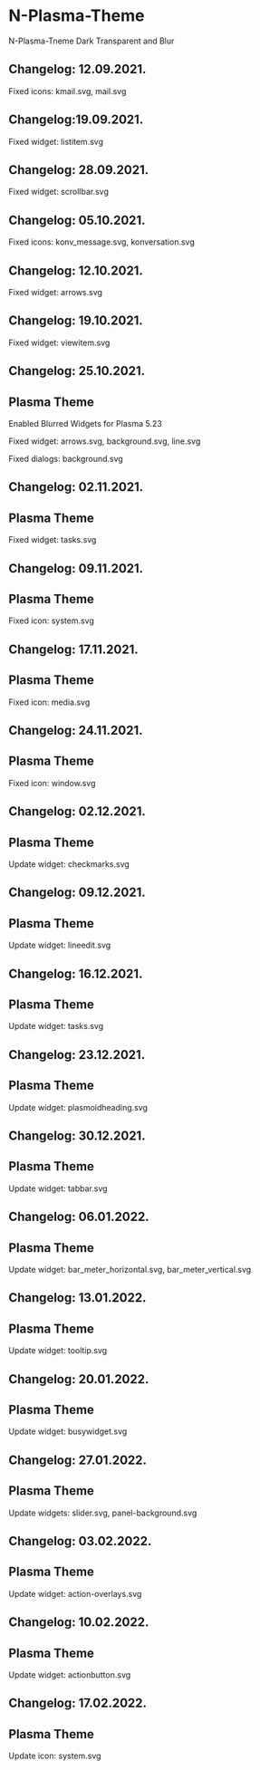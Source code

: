 # N-Plasma-Theme
N-Plasma-Tneme  Dark Transparent and Blur

Changelog: 12.09.2021.
----------------------

Fixed icons: kmail.svg, mail.svg

Changelog:19.09.2021.
--------------------

Fixed widget: listitem.svg

Changelog: 28.09.2021.
----------------------

Fixed widget: scrollbar.svg


Changelog: 05.10.2021.
----------------------

Fixed icons: konv_message.svg, konversation.svg

Changelog: 12.10.2021.
----------------------

Fixed widget: arrows.svg

Changelog: 19.10.2021.
----------------------

Fixed widget: viewitem.svg

Changelog: 25.10.2021.
----------------------

Plasma Theme
-------------

Enabled Blurred Widgets for Plasma 5.23

Fixed widget: arrows.svg, background.svg, line.svg

Fixed dialogs: background.svg

Changelog: 02.11.2021.
----------------------

Plasma Theme
-------------

Fixed widget: tasks.svg

Changelog: 09.11.2021.
----------------------

Plasma Theme
-------------

Fixed icon: system.svg

Changelog: 17.11.2021.
----------------------

Plasma Theme
-------------

Fixed icon: media.svg

Changelog: 24.11.2021.
----------------------

Plasma Theme
-------------

Fixed icon: window.svg

Changelog: 02.12.2021.
----------------------

Plasma Theme
-------------

Update widget: checkmarks.svg

Changelog: 09.12.2021.
----------------------

Plasma Theme
-------------

Update widget: lineedit.svg

Changelog: 16.12.2021.
----------------------

Plasma Theme
-------------

Update widget: tasks.svg

Changelog: 23.12.2021.
----------------------

Plasma Theme
-------------

Update widget: plasmoidheading.svg

Changelog: 30.12.2021.
----------------------

Plasma Theme
-------------

Update widget: tabbar.svg

Changelog: 06.01.2022.
----------------------

Plasma Theme
-------------

Update widget: bar_meter_horizontal.svg, bar_meter_vertical.svg

Changelog: 13.01.2022.
----------------------

Plasma Theme
-------------

Update widget: tooltip.svg


Changelog: 20.01.2022.
----------------------

Plasma Theme
-------------

Update widget: busywidget.svg


Changelog: 27.01.2022.
----------------------

Plasma Theme
-------------

Update widgets: slider.svg, panel-background.svg

Changelog: 03.02.2022.
----------------------

Plasma Theme
-------------

Update widget: action-overlays.svg


Changelog: 10.02.2022.
----------------------

Plasma Theme
-------------

Update widget: actionbutton.svg


Changelog: 17.02.2022.
----------------------

Plasma Theme
-------------

Update icon: system.svg





